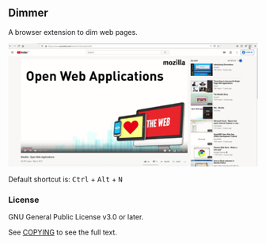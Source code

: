 ## Dimmer

A browser extension to dim web pages.

![Dimmer Demo](demo.gif)


Default shortcut is: <kbd>Ctrl</kbd> + <kbd>Alt</kbd> + <kbd>N</kbd>

### License

GNU General Public License v3.0 or later.

See [COPYING](COPYING) to see the full text.
